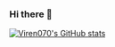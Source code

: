 ### Hi there 👋

[![Viren070's GitHub stats](https://github-readme-stats.vercel.app/api?username=Viren070)](https://github.com/anuraghazra/github-readme-stats)

<!--
**Viren070/Viren070** is a ✨ _special_ ✨ repository because its `README.md` (this file) appears on your GitHub profile.

Here are some ideas to get you started:

- 🔭 I’m currently working on ...
- 🌱 I’m currently learning ...
- 👯 I’m looking to collaborate on ...
- 🤔 I’m looking for help with ...
- 💬 Ask me about ...
- 📫 How to reach me: ...
- 😄 Pronouns: ...
- ⚡ Fun fact: ...
-->
